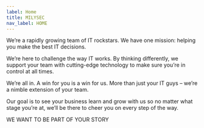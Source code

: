 ```yaml
---
label: Home
title: MILYSEC
nav_label: HOME
---
```

We’re a rapidly growing team of IT rockstars. We have one mission: helping you make the best IT decisions.

We’re here to challenge the way IT works. By thinking differently, we support your team with cutting-edge technology to make sure you’re in control at all times.

We’re all in. A win for you is a win for us. More than just your IT guys – we’re a nimble extension of your team.

Our goal is to see your business learn and grow with us so no matter what stage you’re at, we’ll be there to cheer you on every step of the way.

WE WANT TO BE PART OF YOUR STORY